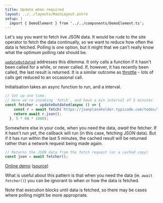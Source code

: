 ```yaml
---
title: Update when required
layout: ../../layouts/MainLayout.astro
setup: |
  import { DemoElement } from '../../components/DemoElement.ts';
---
```


Let's say you want to fetch live JSON data. It would be rude to the site operator to fetch the data continually, so we want to reduce how often the data is fetched. Polling is one option, but it might that we can't really know what the optimum polling rate should be.  

[`updateOutdated`](https://clinth.github.io/ixfx/modules/Flow.html#updateOutdated) addresses this dilemma. It only calls a function if it hasn't been called for a while, or never called. If, however, it has recently been called, the last result is returned. It is a similar outcome as [throttle](#throttle) - lots of calls get reduced to an occasional call.

Initialisation takes an async function to run, and a interval.

```js
// Set up one time.
// Here we're invoking `fetch`, and have a min interval of 5 minutes 
const fetcher = updateOutdated(async () => {
    const r = await fetch(`https://jsonplaceholder.typicode.com/todos/1`);
    return await r.json();
  }, 5 * 60 * 1000);
```

Somewhere else in your code, when you need the data, _await_ the fetcher. If it hasn't run yet, the callback will run (in this case, fetching JSON data). But if it has run within the last 5 minutes, the cached result will be returned rather than a network request being made again.

```js
// Returns the JSON data from the fetch request (or a cached copy)
const json = await fetcher();
```

[Online demo](https://clinth.github.io/ixfx-demos/flow/fetch-outdated/) ([source](https://github.com/ClintH/ixfx-demos/tree/main/flow/fetch-outdated))

What is useful about this pattern is that when you need the data (ie. `await fetcher()`) you can be ignorant to when or how the data is fetched. 

Note that execution blocks until data is fetched, so there may be cases where polling might be more appropriate.